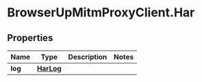 # BrowserUpMitmProxyClient.Har

## Properties

Name | Type | Description | Notes
------------ | ------------- | ------------- | -------------
**log** | [**HarLog**](HarLog.md) |  | 


